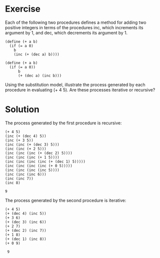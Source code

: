 # Exercise
Each of the following two procedures defines a method for adding two positive integers in terms of the procedures inc, which increments its argument by 1, and dec, which decrements its argument by 1.

```
(define (+ a b)
  (if (= a 0)
    b
    (inc (+ (dec a) b))))

(define (+ a b)
  (if (= a 0))
      b
      (+ (dec a) (inc b)))
```
Using the substitution model, illustrate the process generated by each procedure in evaluating (+ 4 5). Are these processes iterative or recursive?

# Solution

The process generated by the first procedure is recursive:
```
(+ 4 5)
(inc (+ (dec 4) 5))
(inc (+ 3 5))
(inc (inc (+ (dec 3) 5)))
(inc (inc (+ 2 5)))
(inc (inc (inc (+ (dec 2) 5))))
(inc (inc (inc (+ 1 5))))
(inc (inc (inc (inc (+ (dec 1) 5)))))
(inc (inc (inc (inc (+ 0 5)))))
(inc (inc (inc (inc 5))))
(inc (inc (inc 6)))
(inc (inc 7))
(inc 8)

9
```

The process generated by the second procedure is iterative:
```
(+ 4 5)
(+ (dec 4) (inc 5))
(+ 3 6) 
(+ (dec 3) (inc 6))
(+ 2 7)
(+ (dec 2) (inc 7))
(+ 1 8)
(+ (dec 1) (inc 8))
(+ 0 9)

 9
```
